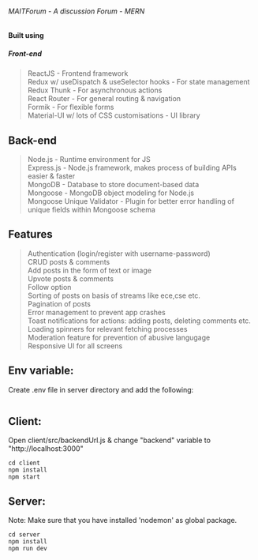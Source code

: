 ###### MAITForum - A discussion Forum - MERN
#### Built using
##### Front-end
>ReactJS - Frontend framework <br>
>Redux w/ useDispatch & useSelector hooks - For state management <br>
>Redux Thunk - For asynchronous actions <br>
>React Router - For general routing & navigation <br>
>Formik - For flexible forms <br>
>Material-UI w/ lots of CSS customisations - UI library <br>
## Back-end
>Node.js - Runtime environment for JS <br>
>Express.js - Node.js framework, makes process of building APIs easier & faster <br>
>MongoDB - Database to store document-based data <br>
>Mongoose - MongoDB object modeling for Node.js <br>
>Mongoose Unique Validator - Plugin for better error handling of unique fields within Mongoose schema <br>
## Features
>Authentication (login/register with username-password) <br>
>CRUD posts & comments <br>
>Add posts in the form of text or image <br>
>Upvote posts & comments <br>
>Follow option <br>
>Sorting of posts on basis of streams like ece,cse etc. <br>
>Pagination of posts <br>
>Error management to prevent app crashes <br>
>Toast notifications for actions: adding posts, deleting comments etc. <br>
>Loading spinners for relevant fetching processes <br>
>Moderation feature for prevention of abusive langugage <br>
>Responsive UI for all screens <br>

## Env variable:
Create .env file in server directory and add the following: <br>

```MONGODB_URI = "Your Mongo URI"
```

## Client:
Open client/src/backendUrl.js & change "backend" variable to "http://localhost:3000"
```
cd client
npm install
npm start
```
## Server:
Note: Make sure that you have installed 'nodemon' as global package.
```
cd server
npm install
npm run dev
```
